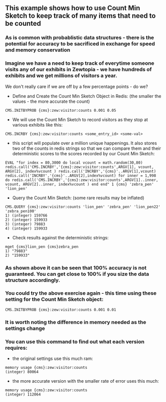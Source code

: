 ## This example shows how to use Count Min Sketch to keep track of many items that need to be counted

### As is common with probablistic data structures - there is the potential for accuracy to be sacrificed in exchange for speed and memory conservation

### Imagine we have a need to keep track of everytime someone visits any of our exhibits in Zewtopia - we have hundreds of exhibits and we get millions of visitors a year.  
We don't really care if we are off by a few percentage points - do we?

* Define and Create the Count Min Sketch Object in Redis: (the smaller the values - the more accurate the count)

```
CMS.INITBYPROB {cms}:zew:visitor:counts 0.001 0.05
```

* We will use the Count Min Sketch to record visitors as they stop at various exhibits  like this:
```
CMS.INCRBY {cms}:zew:visitor:counts <some_entry_id> <some-val>
```

* this script will populate over a million unique happenings. It also stores two of the counts in redis strings so that we can compare them and their deterministic scores to the scores recorded by our Count Min Sketch:

```
EVAL "for index = 80,3000 do local vcount = math.random(30,80) redis.call('CMS.INCRBY','{cms}:zew:visitor:counts',ARGV[1], vcount, ARGV[2], index%vcount ) redis.call('INCRBY','{cms}'..ARGV[1],vcount) redis.call('INCRBY','{cms}'..ARGV[2],index%vcount) for inner = 1,998 do redis.call('CMS.INCRBY','{cms}:zew:visitor:counts',ARGV[1]..inner, vcount, ARGV[2]..inner, index%vcount ) end end" 1 {cms} 'zebra_pen' 'lion_pen' 
```

* Query the Count Min Sketch: (some rare results may be inflated)

```
CMS.QUERY {cms}:zew:visitor:counts 'lion_pen' 'zebra_pen' 'lion_pen22' 'zebra_pen100'
1) (integer) 159766
2) (integer) 159933
3) (integer) 79883
4) (integer) 159933
```

* Check results against the deterministic strings:

```
mget {cms}lion_pen {cms}zebra_pen
1) "79883"
2) "159933"
```

### As shown above it can be seen that 100% accuracy is not guaranteed.  You can get close to 100% if you size the data structure accordingly.
### You could try the above exercise again - this time using these setting for the Count Min Sketch object:

```
CMS.INITBYPROB {cms}:zew:visitor:counts 0.001 0.01
```

### It is worth noting the difference in memory needed as the settings change

### You can use this command to find out what each version requires:

* the original settings use this much ram:
```
memory usage {cms}:zew:visitor:counts
(integer) 80064
```

* the more accurate version with the smaller rate of error uses this much:

``` 
memory usage {cms}:zew:visitor:counts
(integer) 112064
```

